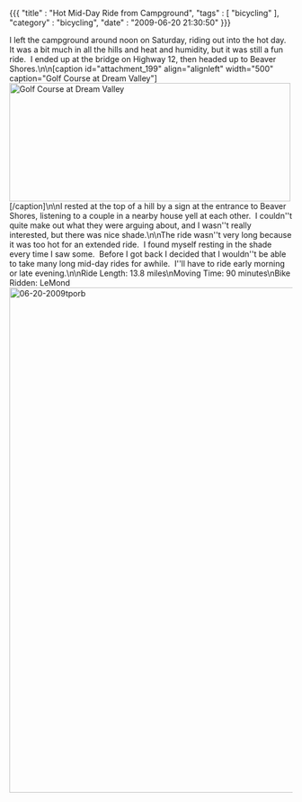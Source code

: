 {{{ "title" : "Hot Mid-Day Ride from Campground", "tags" : [ "bicycling" ], "category" : "bicycling", "date" : "2009-06-20 21:30:50" }}}

I left the campground around noon on Saturday, riding out into the hot day.  It was a bit much in all the hills and heat and humidity, but it was still a fun ride.  I ended up at the bridge on Highway 12, then headed up to Beaver Shores.\n\n[caption id="attachment_199" align="alignleft" width="500" caption="Golf Course at Dream Valley"]<a href="http://mark-ott.info/wordpress/wp-content/uploads/2009/06/golf_course_at_dream_valley_photo0261.jpg"><img class="size-full wp-image-199" title="golf_course_at_dream_valley_photo0261" src="http://mark-ott.info/wordpress/wp-content/uploads/2009/06/golf_course_at_dream_valley_photo0261.jpg" alt="Golf Course at Dream Valley" width="500" height="210" /></a>[/caption]\n\nI rested at the top of a hill by a sign at the entrance to Beaver Shores, listening to a couple in a nearby house yell at each other.  I couldn''t quite make out what they were arguing about, and I wasn''t really interested, but there was nice shade.\n\nThe ride wasn''t very long because it was too hot for an extended ride.  I found myself resting in the shade every time I saw some.  Before I got back I decided that I wouldn''t be able to take many long mid-day rides for awhile.  I''ll have to ride early morning or late evening.\n\nRide Length: 13.8 miles\nMoving Time: 90 minutes\nBike Ridden: LeMond<a href="http://mark-ott.info/wordpress/wp-content/uploads/2009/06/06-20-2009tporb.jpg"><img class="alignleft size-full wp-image-197" title="06-20-2009tporb" src="http://mark-ott.info/wordpress/wp-content/uploads/2009/06/06-20-2009tporb.jpg" alt="06-20-2009tporb" width="954" height="897" /></a>